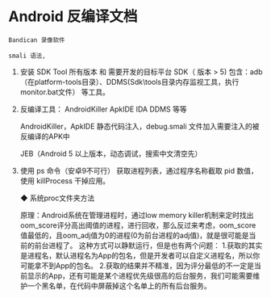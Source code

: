# Android 反编译文档

	Bandican 录像软件

	smali 语法, 

 1. 安装 SDK Tool 所有版本 和 需要开发的目标平台 SDK（ 版本 > 5)
	包含：adb（在platform-tools目录）、DDMS(Sdk\tools目录内存监视工具，执行 monitor.bat文件） 等工具。
 
 2. 反编译工具： AndroidKiller ApkIDE  IDA DDMS 等等
 
    AndroidKiller，ApkIDE 静态代码注入，debug.smali 文件加入需要注入的被反编译的APK中
	
	JEB（Android 5 以上版本，动态调试，搜索中文清空先）
 
 3. 使用 ps 命令（安卓9不可行） 获取进程列表，通过程序名称截取 pid 数值，使用 killProcess 干掉应用。
 
	◆ 系统proc文件夹方法
	
	原理：Android系统在管理进程时，通过low memory killer机制来定时找出oom_score评分高出阈值的进程，进行回收，那么反过来考虑，oom_score值最低的，且oom_adj值为0的进程(0为前台进程的adj值)，就是很可能是当前的前台进程了。
	这种方式可以静默运行，但是也有两个问题：
	1.获取的其实是进程名，默认进程名为App的包名，但是开发者可以自定义进程名，所以你可能拿不到App的包名。
	2.获取的结果并不精准，因为评分最低的不一定是当前显示的App，还有可能是某个进程优先级很高的后台服务，我们可能需要维护一个黑名单，在代码中屏蔽掉这个名单上的所有后台服务。
	
	
	
	
	
	
	
	
	
	
	
	
	
	
	
	
	
	
	

 
 
 